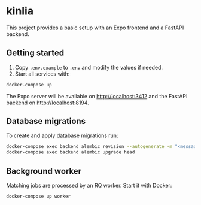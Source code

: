 # kinlia

This project provides a basic setup with an Expo frontend and a FastAPI backend.

## Getting started

1. Copy `.env.example` to `.env` and modify the values if needed.
2. Start all services with:

```bash
docker-compose up
```

The Expo server will be available on [http://localhost:3412](http://localhost:3412) and the FastAPI backend on [http://localhost:8194](http://localhost:8194).

## Database migrations

To create and apply database migrations run:

```bash
docker-compose exec backend alembic revision --autogenerate -m "<message>"
docker-compose exec backend alembic upgrade head
```

## Background worker

Matching jobs are processed by an RQ worker. Start it with Docker:

```bash
docker-compose up worker
```


